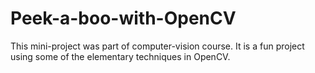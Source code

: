 # Peek-a-boo-with-OpenCV
This mini-project was part of computer-vision course. It is a fun project using some of the elementary techniques in OpenCV.
